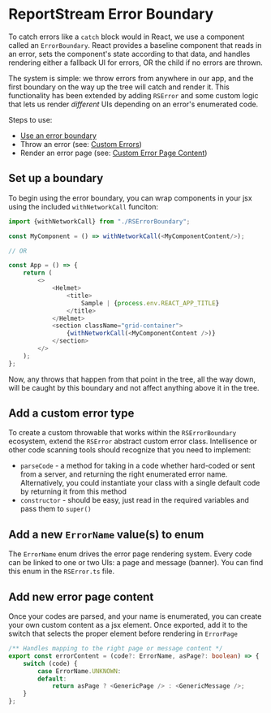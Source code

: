 # ReportStream Error Boundary

To catch errors like a `catch` block would in React, we use a component called an `ErrorBoundary`. React provides a baseline component that reads in an error, sets the component's state according to that data, and handles rendering either a fallback UI for errors, OR the child if no errors are thrown.

The system is simple: we throw errors from anywhere in our app, and the first boundary on the way up the tree will catch and render it. This functionality has been extended by adding `RSError` and some custom logic that lets us render _different_ UIs depending on an error's enumerated code.

Steps to use:

- [Use an error boundary](#set-up-a-boundary)
- Throw an error (see: [Custom Errors](#add-a-custom-error-type))
- Render an error page (see: [Custom Error Page Content](#add-new-error-page-content))

## Set up a boundary

To begin using the error boundary, you can wrap components in your jsx using the included `withNetworkCall` funciton:

```typescript jsx
import {withNetworkCall} from "./RSErrorBoundary";

const MyComponent = () => withNetworkCall(<MyComponentContent/>);

// OR

const App = () => {
    return (
        <>
            <Helmet>
                <title>
                    Sample | {process.env.REACT_APP_TITLE}
                </title>
            </Helmet>
            <section className="grid-container">
                {withNetworkCall(<MyComponentContent />)}
            </section>
        </>
    );
};
```

Now, any throws that happen from that point in the tree, all the way down, will be caught by this boundary and not affect anything above it in the tree. 

## Add a custom error type

To create a custom throwable that works within the `RSErrorBoundary` ecosystem, extend the `RSError` abstract custom error class. Intellisence or other code scanning tools should recognize that you need to implement:

- `parseCode` - a method for taking in a code whether hard-coded or sent from a server, and returning the right enumerated error name. Alternatively, you could instantiate your class with a single default code by returning it from this method
- `constructor` - should be easy, just read in the required variables and pass them to `super()`

## Add a new `ErrorName` value(s) to enum

The `ErrorName` enum drives the error page rendering system. Every code can be linked to one or two UIs: a page and message (banner). You can find this enum in the `RSError.ts` file.

## Add new error page content

Once your codes are parsed, and your name is enumerated, you can create your own custom content as a jsx element. Once exported, add it to the switch that selects the proper element before rendering in `ErrorPage`

```typescript jsx
/** Handles mapping to the right page or message content */
export const errorContent = (code?: ErrorName, asPage?: boolean) => {
    switch (code) {
        case ErrorName.UNKNOWN:
        default:
            return asPage ? <GenericPage /> : <GenericMessage />;
    }
};
```
